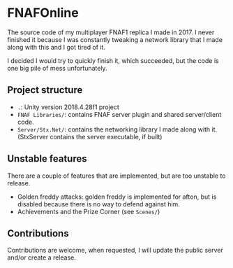 # FNAFOnline
The source code of my multiplayer FNAF1 replica I made in 2017. I never finished it because I was constantly tweaking a network library that I made along with this and I got tired of it.

I decided I would try to quickly finish it, which succeeded, but the code is one big pile of mess unfortunately.

## Project structure

- `.`: Unity version 2018.4.28f1 project
- `FNAF Libraries/`: contains FNAF server plugin and shared server/client code.
- `Server/Stx.Net/`: contains the networking library I made along with it. (StxServer contains the server executable, if built)

## Unstable features

There are a couple of features that are implemented, but are too unstable to release.

- Golden freddy attacks: golden freddy is implemented for afton, but is disabled because there is no way to defend against him.
- Achievements and the Prize Corner (see `Scenes/`)

## Contributions 

Contributions are welcome, when requested, I will update the public server and/or create a release.
